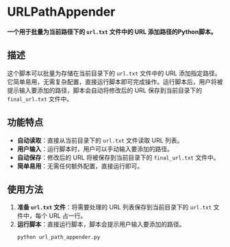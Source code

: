 # URLPathAppender

**一个用于批量为当前路径下的 `url.txt` 文件中的 URL 添加路径的Python脚本。**

## 描述
这个脚本可以批量为存储在当前目录下的 `url.txt` 文件中的 URL 添加指定路径。它简单易用，无需复杂配置，直接运行脚本即可完成操作。运行脚本后，用户将被提示输入要添加的路径，脚本会自动将修改后的 URL 保存到当前目录下的 `final_url.txt` 文件中。

## 功能特点
- **自动读取**：直接从当前目录下的 `url.txt` 文件读取 URL 列表。
- **用户输入**：运行脚本时，用户可以手动输入要添加的路径。
- **自动保存**：修改后的 URL 将被保存到当前目录下的 `final_url.txt` 文件中。
- **简单易用**：无需任何额外配置，直接运行即可。

## 使用方法
1. **准备 `url.txt` 文件**：将需要处理的 URL 列表保存到当前目录下的 `url.txt` 文件中，每个 URL 占一行。
2. **运行脚本**：直接运行脚本，脚本会提示用户输入要添加的路径。
   ```bash
   python url_path_appender.py
